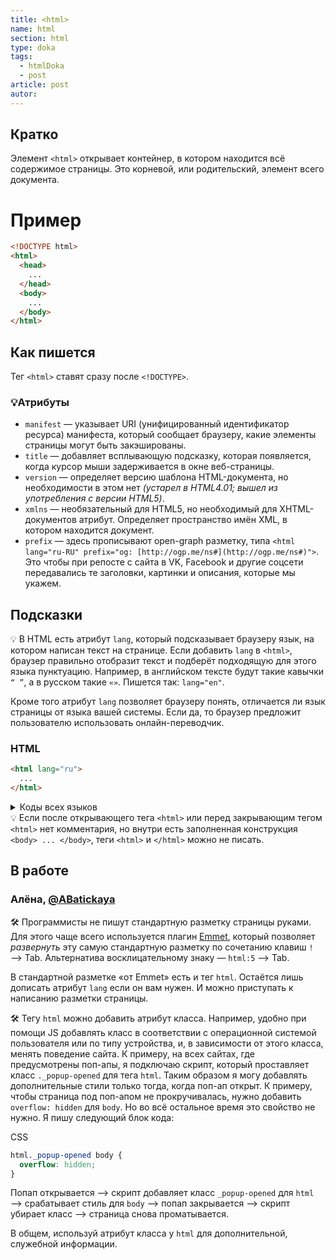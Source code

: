 ```yaml
---
title: <html>
name: html
section: html
type: doka
tags:
  - htmlDoka
  - post
article: post
autor:
---
```


## Кратко

Элемент `<html>` открывает контейнер, в котором находится всё содержимое страницы. Это корневой, или родительский, элемент всего документа.

# Пример

```html
<!DOCTYPE html>
<html>
  <head>
    ...
  </head>
  <body>
    ...
  </body>
</html>
```

## Как пишется

Тег `<html>` ставят сразу после `<!DOCTYPE>`.

### 💡Атрибуты

- `manifest` — указывает URI (унифицированный идентификатор ресурса) манифеста, который сообщает браузеру, какие элементы страницы могут быть закэшированы.
- `title` — добавляет всплывающую подсказку, которая появляется, когда курсор мыши задерживается в окне веб-страницы.
- `version` — определяет версию шаблона HTML-документа, но необходимости в этом нет <i>(устарел в HTML4.01; вышел из употребления с версии HTML5)</i>.
- `xmlns` — необязательный для HTML5, но необходимый для XHTML-документов атрибут. Определяет пространство имён XML, в котором находится документ.
- `prefix` — здесь прописывают open-graph разметку, типа `<html lang="ru-RU" prefix="og: [http://ogp.me/ns#](http://ogp.me/ns#)">`. Это чтобы при репосте с сайта в VK, Facebook и другие соцсети передавались те заголовки, картинки и описания, которые мы укажем.

## Подсказки

💡 В HTML есть атрибут `lang`, который подсказывает браузеру язык, на котором написан текст на странице. Если добавить `lang` в `<html>`, браузер правильно отобразит текст и подберёт подходящую для этого языка пунктуацию. Например, в английском тексте будут такие кавычки `“ ”`, а в русском такие `«»`. Пишется так: `lang="en"`.

Кроме того атрибут `lang` позволяет браузеру понять, отличается ли язык страницы от языка вашей системы. Если да, то браузер предложит пользователю использовать онлайн-переводчик.

### HTML

```html
<html lang="ru">
  ...
</html>
```

<details>
  <summary>Коды всех языков</summary>
  <table class="table">
    <tr>
        <th class="table__item table__item_half">
            Язык
        </th>
        <th class="table__item table__item_half">
            Код
        </th>
    </tr>
    <tr><td class="table__item table__item_half">Абхазский</td><td class="table__item table__item_half">ab</td></tr>
    <tr><td class="table__item table__item_half">Азербайджанский</td><td class="table__item table__item_half">az</td></tr>
    <tr><td class="table__item table__item_half">Аймарский</td><td class="table__item table__item_half">ay</td></tr>
    <tr><td class="table__item table__item_half">Албанский</td><td class="table__item table__item_half">sq</td></tr>
    <tr><td class="table__item table__item_half">Английский</td><td class="table__item table__item_half">en</td></tr>
    <tr><td class="table__item table__item_half">Американский английский</td><td class="table__item table__item_half">en-us</td></tr>
    <tr><td class="table__item table__item_half">Арабский</td><td class="table__item table__item_half">ar</td></tr>
    <tr><td class="table__item table__item_half">Армянский</td><td class="table__item table__item_half">hy</td></tr>
    <tr><td class="table__item table__item_half">Ассамский</td><td class="table__item table__item_half">as</td></tr>
    <tr><td class="table__item table__item_half">Африкаанс</td><td class="table__item table__item_half">af</td></tr>
    <tr><td class="table__item table__item_half">Башкирский</td><td class="table__item table__item_half">ba</td></tr>
    <tr><td class="table__item table__item_half">Белорусский</td><td class="table__item table__item_half">be</td></tr>
    <tr><td class="table__item table__item_half">Бенгальский</td><td class="table__item table__item_half">bn</td></tr>
    <tr><td class="table__item table__item_half">Болгарский</td><td class="table__item table__item_half">bg</td></tr>
    <tr><td class="table__item table__item_half">Бретонский</td><td class="table__item table__item_half">br</td></tr>
    <tr><td class="table__item table__item_half">Валлийский</td><td class="table__item table__item_half">cy</td></tr>
    <tr><td class="table__item table__item_half">Венгерский</td><td class="table__item table__item_half">hu</td></tr>
    <tr><td class="table__item table__item_half">Вьетнамский</td><td class="table__item table__item_half">vi</td></tr>
    <tr><td class="table__item table__item_half">Галисийский</td><td class="table__item table__item_half">gl</td></tr>
    <tr><td class="table__item table__item_half">Голландский</td><td class="table__item table__item_half">nl</td></tr>
    <tr><td class="table__item table__item_half">Греческий</td><td class="table__item table__item_half">el</td></tr>
    <tr><td class="table__item table__item_half">Грузинский</td><td class="table__item table__item_half">ka</td></tr>
    <tr><td class="table__item table__item_half">Гуарани</td><td class="table__item table__item_half">gn</td></tr>
    <tr><td class="table__item table__item_half">Датский</td><td class="table__item table__item_half">da</td></tr>
    <tr><td class="table__item table__item_half">Зулу</td><td class="table__item table__item_half">zu</td></tr>
    <tr><td class="table__item table__item_half">Иврит</td><td class="table__item table__item_half">iw</td></tr>
    <tr><td class="table__item table__item_half">Идиш</td><td class="table__item table__item_half">ji</td></tr>
    <tr><td class="table__item table__item_half">Индонезийский</td><td class="table__item table__item_half">in</td></tr>
    <tr><td class="table__item table__item_half">Интерлингва (искусственный язык)</td><td class="table__item table__item_half">ia</td></tr>
    <tr><td class="table__item table__item_half">Ирландский</td><td class="table__item table__item_half">ga</td></tr>
    <tr><td class="table__item table__item_half">Исландский</td><td class="table__item table__item_half">is</td></tr>
    <tr><td class="table__item table__item_half">Испанский</td><td class="table__item table__item_half">es</td></tr>
    <tr><td class="table__item table__item_half">Итальянский</td><td class="table__item table__item_half">it</td></tr>
    <tr><td class="table__item table__item_half">Казахский</td><td class="table__item table__item_half">kk</td></tr>
    <tr><td class="table__item table__item_half">Камбоджийский</td><td class="table__item table__item_half">km</td></tr>
    <tr><td class="table__item table__item_half">Каталанский</td><td class="table__item table__item_half">ca</td></tr>
    <tr><td class="table__item table__item_half">Кашмирский</td><td class="table__item table__item_half">ks</td></tr>
    <tr><td class="table__item table__item_half">Кечуа</td><td class="table__item table__item_half">qu</td></tr>
    <tr><td class="table__item table__item_half">Киргизский</td><td class="table__item table__item_half">ky</td></tr>
    <tr><td class="table__item table__item_half">Китайский</td><td class="table__item table__item_half">zh</td></tr>
    <tr><td class="table__item table__item_half">Корейский</td><td class="table__item table__item_half">ko</td></tr>
    <tr><td class="table__item table__item_half">Корсиканский</td><td class="table__item table__item_half">co</td></tr>
    <tr><td class="table__item table__item_half">Курдский</td><td class="table__item table__item_half">ku</td></tr>
    <tr><td class="table__item table__item_half">Лаосский</td><td class="table__item table__item_half">lo</td></tr>
    <tr><td class="table__item table__item_half">Латвийский, латышский</td><td class="table__item table__item_half">lv</td></tr>
    <tr><td class="table__item table__item_half">Латынь</td><td class="table__item table__item_half">la</td></tr>
    <tr><td class="table__item table__item_half">Литовский</td><td class="table__item table__item_half">lt</td></tr>
    <tr><td class="table__item table__item_half">Малагасийский</td><td class="table__item table__item_half">mg</td></tr>
    <tr><td class="table__item table__item_half">Малайский</td><td class="table__item table__item_half">ms</td></tr>
    <tr><td class="table__item table__item_half">Мальтийский</td><td class="table__item table__item_half">mt</td></tr>
    <tr><td class="table__item table__item_half">Маори</td><td class="table__item table__item_half">mi</td></tr>
    <tr><td class="table__item table__item_half">Македонский</td><td class="table__item table__item_half">mk</td></tr>
    <tr><td class="table__item table__item_half">Молдавский</td><td class="table__item table__item_half">mo</td></tr>
    <tr><td class="table__item table__item_half">Монгольский</td><td class="table__item table__item_half">mn</td></tr>
    <tr><td class="table__item table__item_half">Науру</td><td class="table__item table__item_half">na</td></tr>
    <tr><td class="table__item table__item_half">Немецкий</td><td class="table__item table__item_half">de</td></tr>
    <tr><td class="table__item table__item_half">Непальский</td><td class="table__item table__item_half">ne</td></tr>
    <tr><td class="table__item table__item_half">Норвежский</td><td class="table__item table__item_half">no</td></tr>
    <tr><td class="table__item table__item_half">Пенджаби</td><td class="table__item table__item_half">pa</td></tr>
    <tr><td class="table__item table__item_half">Персидский</td><td class="table__item table__item_half">fa</td></tr>
    <tr><td class="table__item table__item_half">Польский</td><td class="table__item table__item_half">pl</td></tr>
    <tr><td class="table__item table__item_half">Португальский</td><td class="table__item table__item_half">pt</td></tr>
    <tr><td class="table__item table__item_half">Пуштунский</td><td class="table__item table__item_half">ps</td></tr>
    <tr><td class="table__item table__item_half">Ретороманский</td><td class="table__item table__item_half">rm</td></tr>
    <tr><td class="table__item table__item_half">Румынский</td><td class="table__item table__item_half">ro</td></tr>
    <tr><td class="table__item table__item_half">Русский</td><td class="table__item table__item_half">ru</td></tr>
    <tr><td class="table__item table__item_half">Самоанский</td><td class="table__item table__item_half">sm</td></tr>
    <tr><td class="table__item table__item_half">Санскрит</td><td class="table__item table__item_half">sa</td></tr>
    <tr><td class="table__item table__item_half">Сербский</td><td class="table__item table__item_half">sr</td></tr>
    <tr><td class="table__item table__item_half">Словацкий</td><td class="table__item table__item_half">sk</td></tr>
    <tr><td class="table__item table__item_half">Словенский</td><td class="table__item table__item_half">sl</td></tr>
    <tr><td class="table__item table__item_half">Сомали</td><td class="table__item table__item_half">so</td></tr>
    <tr><td class="table__item table__item_half">Суахили</td><td class="table__item table__item_half">sw</td></tr>
    <tr><td class="table__item table__item_half">Суданский</td><td class="table__item table__item_half">su</td></tr>
    <tr><td class="table__item table__item_half">Тагальский</td><td class="table__item table__item_half">tl</td></tr>
    <tr><td class="table__item table__item_half">Таджикский</td><td class="table__item table__item_half">tg</td></tr>
    <tr><td class="table__item table__item_half">Тайский</td><td class="table__item table__item_half">th</td></tr>
    <tr><td class="table__item table__item_half">Тамильский</td><td class="table__item table__item_half">ta</td></tr>
    <tr><td class="table__item table__item_half">Татарский</td><td class="table__item table__item_half">tt</td></tr>
    <tr><td class="table__item table__item_half">Тибетский</td><td class="table__item table__item_half">bo</td></tr>
    <tr><td class="table__item table__item_half">Тонга</td><td class="table__item table__item_half">to</td></tr>
    <tr><td class="table__item table__item_half">Турецкий</td><td class="table__item table__item_half">tr</td></tr>
    <tr><td class="table__item table__item_half">Туркменский</td><td class="table__item table__item_half">tk</td></tr>
    <tr><td class="table__item table__item_half">Узбекский</td><td class="table__item table__item_half">uz</td></tr>
    <tr><td class="table__item table__item_half">Украинский</td><td class="table__item table__item_half">uk</td></tr>
    <tr><td class="table__item table__item_half">Урду</td><td class="table__item table__item_half">ur</td></tr>
    <tr><td class="table__item table__item_half">Фиджи</td><td class="table__item table__item_half">fj</td></tr>
    <tr><td class="table__item table__item_half">Финский</td><td class="table__item table__item_half">fi</td></tr>
    <tr><td class="table__item table__item_half">Французский</td><td class="table__item table__item_half">fr</td></tr>
    <tr><td class="table__item table__item_half">Фризский</td><td class="table__item table__item_half">fy</td></tr>
    <tr><td class="table__item table__item_half">Хауса</td><td class="table__item table__item_half">ha</td></tr>
    <tr><td class="table__item table__item_half">Хинди</td><td class="table__item table__item_half">hi</td></tr>
    <tr><td class="table__item table__item_half">Хорватский</td><td class="table__item table__item_half">hr</td></tr>
    <tr><td class="table__item table__item_half">Чешский</td><td class="table__item table__item_half">cs</td></tr>
    <tr><td class="table__item table__item_half">Шведский</td><td class="table__item table__item_half">sv</td></tr>
    <tr><td class="table__item table__item_half">Эсперанто (искусственный язык)</td><td class="table__item table__item_half">eo</td></tr>
    <tr><td class="table__item table__item_half">Эстонский</td><td class="table__item table__item_half">et</td></tr>
    <tr><td class="table__item table__item_half">Яванский</td><td class="table__item table__item_half">jw</td></tr>
    <tr><td class="table__item table__item_half">Японский</td><td class="table__item table__item_half">ja</td></tr>
  </table>
</details>

<div class="callout">
    💡 Если после открывающего тега <code>&lt;html&gt;</code> или перед закрывающим тегом <code>&lt;html&gt;</code> нет комментария, но внутри есть заполненная конструкция <code>&lt;body&gt; ... &lt;/body&gt;</code>, теги <code>&lt;html&gt;</code> и <code>&lt;/html&gt;</code> можно не писать.
</div>

## В работе

<h3>Алёна, <a href="https://twitter.com/ABatickaya" target="_blank" rel="nofollow noopener noreferrer" class="twitter">@ABatickaya</a></h3>

🛠 Программисты не пишут стандартную разметку страницы руками. Для этого чаще всего используется плагин [Emmet](https://emmet.io/), который позволяет _развернуть_ эту самую стандартную разметку по сочетанию клавиш `!` &xrarr; Tab. Альтернатива восклицательному знаку — `html:5` &xrarr; Tab.

В стандартной разметке «от Emmet» есть и тег `html`. Остаётся лишь дописать атрибут `lang` если он вам нужен. И можно приступать к написанию разметки страницы.

🛠 Тегу `html` можно добавить атрибут класса. Например, удобно при помощи JS добавлять класс в соответствии с операционной системой пользователя или по типу устройства, и, в зависимости от этого класса, менять поведение сайта. К примеру, на всех сайтах, где предусмотрены поп-апы, я подключаю скрипт, который проставляет класс `._popup-opened` для тега `html`. Таким образом я могу добавлять дополнительные стили только тогда, когда поп-ап открыт. К примеру, чтобы страница под поп-апом не прокручивалась, нужно добавить `overflow: hidden` для `body`. Но во всё остальное время это свойство не нужно. Я пишу следующий блок кода:

CSS

```css
html._popup-opened body {
  overflow: hidden;
}
```

Попап открывается &xrarr; скрипт добавляет класс `_popup-opened` для `html` &xrarr; срабатывает стиль для `body` &xrarr; попап закрывается &xrarr; скрипт убирает класс &xrarr; страница снова проматывается.

В общем, используй атрибут класса у `html` для дополнительной, служебной информации.
